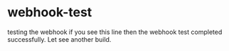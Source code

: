 # webhook-test
testing the webhook
if you see this line then the webhook test completed successfully.
Let see another build.
